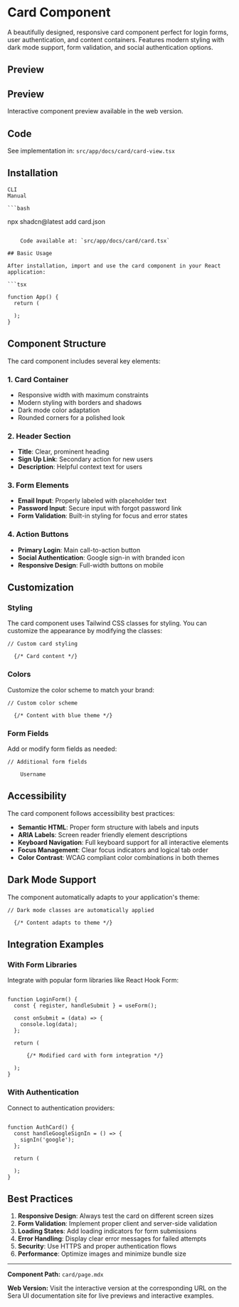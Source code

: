 # Card Component 

A beautifully designed, responsive card component perfect for login forms, user authentication, and content containers. Features modern styling with dark mode support, form validation, and social authentication options.

## Preview

## Preview

Interactive component preview available in the web version.

## Code

See implementation in: `src/app/docs/card/card-view.tsx`

## Installation

    CLI
    Manual

    ```bash
npx shadcn@latest add card.json
```

    Code available at: `src/app/docs/card/card.tsx`

## Basic Usage

After installation, import and use the card component in your React application:

```tsx

function App() {
  return (

  );
}
```

## Component Structure

The card component includes several key elements:

### 1. Card Container
- Responsive width with maximum constraints
- Modern styling with borders and shadows
- Dark mode color adaptation
- Rounded corners for a polished look

### 2. Header Section
- **Title**: Clear, prominent heading
- **Sign Up Link**: Secondary action for new users
- **Description**: Helpful context text for users

### 3. Form Elements
- **Email Input**: Properly labeled with placeholder text
- **Password Input**: Secure input with forgot password link
- **Form Validation**: Built-in styling for focus and error states

### 4. Action Buttons
- **Primary Login**: Main call-to-action button
- **Social Authentication**: Google sign-in with branded icon
- **Responsive Design**: Full-width buttons on mobile

## Customization

### Styling

The card component uses Tailwind CSS classes for styling. You can customize the appearance by modifying the classes:

```tsx
// Custom card styling

  {/* Card content */}

```

### Colors

Customize the color scheme to match your brand:

```tsx
// Custom color scheme

  {/* Content with blue theme */}

```

### Form Fields

Add or modify form fields as needed:

```tsx
// Additional form fields

    Username

```

## Accessibility

The card component follows accessibility best practices:

- **Semantic HTML**: Proper form structure with labels and inputs
- **ARIA Labels**: Screen reader friendly element descriptions
- **Keyboard Navigation**: Full keyboard support for all interactive elements
- **Focus Management**: Clear focus indicators and logical tab order
- **Color Contrast**: WCAG compliant color combinations in both themes

## Dark Mode Support

The component automatically adapts to your application's theme:

```tsx
// Dark mode classes are automatically applied

  {/* Content adapts to theme */}

```

## Integration Examples

### With Form Libraries

Integrate with popular form libraries like React Hook Form:

```tsx

function LoginForm() {
  const { register, handleSubmit } = useForm();

  const onSubmit = (data) => {
    console.log(data);
  };

  return (
    
      {/* Modified card with form integration */}
    
  );
}
```

### With Authentication

Connect to authentication providers:

```tsx

function AuthCard() {
  const handleGoogleSignIn = () => {
    signIn('google');
  };

  return (
    
  );
}
```

## Best Practices

1. **Responsive Design**: Always test the card on different screen sizes
2. **Form Validation**: Implement proper client and server-side validation
3. **Loading States**: Add loading indicators for form submissions
4. **Error Handling**: Display clear error messages for failed attempts
5. **Security**: Use HTTPS and proper authentication flows
6. **Performance**: Optimize images and minimize bundle size

---

**Component Path:** `card/page.mdx`

**Web Version:** Visit the interactive version at the corresponding URL on the Sera UI documentation site for live previews and interactive examples.
